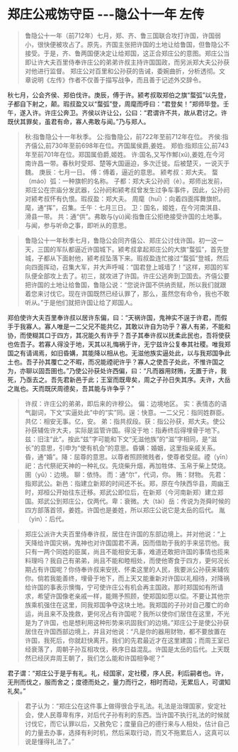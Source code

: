 ﻿# 郑庄公戒饬守臣    ---隐公十一年    左传

>鲁隐公十一年（前712年）七月，郑、齐、鲁三国联合攻打许国，许国弱小，很快便被攻占了。原先，齐国主张把许国的土地让给鲁国，但鲁隐公不接受。于是，齐、鲁两国便决定让给郑国，这正合郑庄公的意图。郑庄公当即让许大夫百里侍奉许庄公的弟弟许叔主持许国国政，而另派郑大夫公孙获对他进行监督。
>郑庄公对百里和公孙获的告诫，委婉曲折，分析透彻。文章说明《左传》作者不仅善于描写战争，而且善于记述外交辞令。

秋七月，公会齐侯、郑伯伐许。庚辰，傅于许。颍考叔取郑伯之旗“蝥弧”以先登，子都自下射之，颠。瑕叔盈又以“蝥弧”登，周麾而呼曰：“君登矣！”郑师毕登。壬午，遂入许。许庄公奔卫。齐侯以许让公，公曰：“君谓许不共，故从君讨之。许既伏其罪矣，虽君有命，寡人弗敢与闻。”乃与郑人。

>秋:指鲁隐公十一年秋季。​
>公:指鲁隐公，前722年至前712年在位。
>齐侯:指齐僖公,前730年至前698年在位。齐国属侯爵,姜姓。
>郑伯:指郑庄公,前743年至前701年在位。郑国属伯爵,姬姓。
>许:国名,又写作鄦(xǔ),姜姓,在今河南许昌一带。春秋时受郑、楚等大国逼迫，多次迁徙。后被楚灭，一说灭于魏。
>庚辰：七月一日。​
>傅：傅着，逼近的意思。​
>颍考叔：郑大夫。
>蝥（máo）弧：一种旗帜的名称。
>子都：郑大夫公孙阏（è）。郑师出发前，郑庄公在宗庙分发武器，公孙阏和颍考叔曾发生过争车事件，因此，公孙阏对颍考叔怀有仇恨。​
>瑕叔盈：郑大夫。​
>周麾（huī）：向着四面挥舞旗帜。麾，通“挥”，召集。​
>壬午：七月三日。​
>卫：国名，姬姓，在今河南淇县、滑县一带。​
>共：通“供”。​
>弗敢与(yù)闻:指鲁庄公拒绝接受许国的土地事。与闻，参与听命之事，即听从的意思。

>鲁隐公十一年秋季七月，鲁隐公会同齐僖公、郑庄公讨伐许国。初一这一天，三国的军队都逼近许国城下。颍考叔拿起郑庄公的大旗“蝥弧”，首先登城，子都从下面射他，颍考叔坠落下来。瑕叔盈连忙接过“蝥弧”登城，然后向四面挥动，召集大军，并大声呼喊：“国君登上城墙了！”这样，郑国的军队便全部攻上去了。初三，就攻进了许国。许庄公逃奔到卫国去。齐僖公要把许国的土地让给鲁国，鲁隐公说：“您说许国不供纳贡赋，所以我们就跟着您来讨伐它。现在许国既然已经认罪了，那么，虽然您有命令，我也不敢听从。”于是他们就把许国让给了郑国人。

郑伯使许大夫百里奉许叔以居许东偏，曰：“天祸许国，鬼神实不逞于许君，而假手于我寡人。寡人唯是一二父兄不能共亿，其敢以许自为功乎？寡人有弟，不能和协，而使糊其口于四方，其况能久有许乎？吾子其奉许叔以抚柔此民也，吾将使获也佐吾子。若寡人得没于地，天其以礼悔祸于许，无宁兹许公复奉其社稷。唯我郑国之有请谒焉，如旧昏媾，其能降以相从也。无滋他族实逼处此，以与我郑国争此土也。吾子孙其覆亡之不暇，而况能禋祀许乎？寡人之使吾子处此，不惟许国之为，亦聊以固吾圉也。”乃使公孙获处许西偏，曰：“凡而器用财贿，无置于许，我死，乃亟去之。吾先君新邑于此；王室而既卑矣，周之子孙日失其序。夫许，大岳之胤也。天而既厌周德矣，吾其能与许争乎？”

>许叔：许庄公的弟弟，即后来的许穆公。
>偏：边境地区。
>实：表情态的语气副词，下文“实逼处此”中的“实”同。逞：快意。​
>一二父兄：指同姓群臣。
>共亿：相安无事。亿，安。
>弟：指共叔段。​
>获：指公孙获，郑大夫。使公孙获辅佐许大夫，实际是监管许国。​
>得没于地：指寿终后得埋骨于地下。​
>兹：旧注“此”。按此“兹”字可能和下文“无滋他族”的“滋”字相同，是“滋长”的意思，引申为“使有机会”的意思。​
>昏媾：婚姻，这里指亲戚关系。昏，通“婚”。​
>降：屈尊的意思。以尊者照顾微贱者，使尊者受屈。​
>禋（yīn）祀：古代祭祀天神的一种礼仪。先烧柴升烟，再加牲体、玉帛于柴上焚烧。​
>圉（yǔ）：边境。
>聊：依恃。
>而：通“尔”，代词，你。
>贿：财物。
>先君：指郑武公。新邑：指建立新郑的时间还不长。郑，原在今陕西华县，周幽王时，郑桓公开始往东迁移。郑武公即位后，在新郑（今河南新郑）建立郑国。郑武公到郑庄公，仅两代。​
>卑：衰微。​
>大（tài）岳：传说为尧舜时候的四方部落首领，姜姓。许国也是姜姓，所以郑庄公说它是太岳的后代。
>胤（yìn）：后代。

>郑庄公派许大夫百里侍奉许叔，居住在许国的东部边境上。并对他说：“上天降给许国灾祸，鬼神也对许国国君不满，因而借助于我的手来惩罚他。我只有一两个同姓的臣属，尚且不能相安无事，难道还敢把许国的事情也揽来料理吗？我自己有弟弟，尚且不能和睦相处，而使他寄食于四方，更何况长期占有许国呢？你侍奉许叔来安抚、怀柔这里的人民，我要派公孙获来辅佐你。倘若我能善终，埋骨于地下，而上天又能重新对许国以礼相待，对降祸给许国的事表示懊悔，宁可使许庄公有机会再主国政。那时郑国如有所请求，希望许国像老亲戚一样，能赐予照顾，使郑国如愿以偿。不要让其他宗族乘机强住在这里，同我郑国争夺这块土地。我郑国的子孙对自己覆亡的命运，尚且来不及挽救，更何况占有许国呢？我所以使你们居住在这里，不光是为了许国，也是想利用这种形势来巩固我们的边境。”郑庄公于是使公孙获居住在许国西部边境上，并且对他说：“凡是你的器用财物，都不要放置在许国，我死后，你就赶快离开。我们的先君最近才在这里建国；而周王室已经衰落了，周朝子孙互相攻伐，秩序日益混乱。许国是太岳的后代。上天既然已经厌弃周王朝了，我们怎么能和许国相争呢？”

君子谓：“郑庄公于是乎有礼。礼，经国家，定社稷，序人民，利后嗣者也。许，无刑而伐之，服而舍之；度德而处之，量力而行之，相时而动，无累后人，可谓知礼矣。”

>君子认为：“郑庄公在这件事上做得很合乎礼法。礼法是治理国家，安定社会，使人民尊卑有序，对后代子孙有利的东西。当许国不执行礼法的时候就讨伐它，而它认罪以后，又赦免它；度量自己的德行来与人相处，估计自己的力量去办事，选择有利时机，然后采取行动，而又不拖累后人，这真可以说是懂得礼法了。”